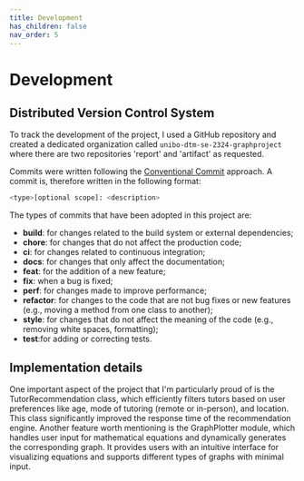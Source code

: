 ```yaml
---
title: Development
has_children: false
nav_order: 5
---
```


# Development

## Distributed Version Control System

To track the development of the project, I used a GitHub repository and created a dedicated organization called `unibo-dtm-se-2324-graphproject` where there are two repositories 'report' and 'artifact' as requested.

Commits were written following the [Conventional Commit](https://www.conventionalcommits.org/en/v1.0.0/) approach. A commit is, therefore written in the following format:

```bash
<type>[optional scope]: <description>
```

The types of commits that have been adopted in this project are:

- **build**:  for changes related to the build system or external dependencies;
- **chore**: for changes that do not affect the production code;
- **ci**: for changes related to continuous integration;
- **docs**: for changes that only affect the documentation;
- **feat**: for the addition of a new feature;
- **fix**: when a bug is fixed;
- **perf**: for changes made to improve performance;
- **refactor**:  for changes to the code that are not bug fixes or new features (e.g., moving a method from one class to another);
- **style**: for changes that do not affect the meaning of the code (e.g., removing white spaces, formatting);
- **test**:for adding or correcting tests.

## Implementation details

One important aspect of the project that I'm particularly proud of is the TutorRecommendation class, which efficiently filters tutors based on user preferences like age, mode of tutoring (remote or in-person), and location. This class significantly improved the response time of the recommendation engine.
Another feature worth mentioning is the GraphPlotter module, which handles user input for mathematical equations and dynamically generates the corresponding graph. It provides users with an intuitive interface for visualizing equations and supports different types of graphs with minimal input.
